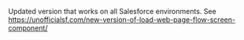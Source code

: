 Updated version that works on all Salesforce environments. See https://unofficialsf.com/new-version-of-load-web-page-flow-screen-component/
